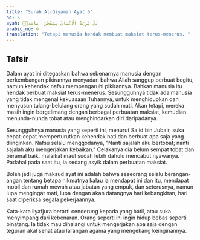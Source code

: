 ```yaml
---
title: "Surah Al-Qiyamah Ayat 5"
no: 5
ayah: بَلْ يُرِيْدُ الْاِنْسَانُ لِيَفْجُرَ اَمَامَهٗۚ
arabic_no: ٥
translation: "Tetapi manusia hendak membuat maksiat terus-menerus. "
---
```


## Tafsir

Dalam ayat ini ditegaskan bahwa sebenarnya manusia dengan perkembangan pikirannya menyadari bahwa Allah sanggup berbuat begitu, namun kehendak nafsu mempengaruhi pikirannya. Bahkan manusia itu hendak berbuat maksiat terus-menerus. Sesungguhnya tidak ada manusia yang tidak mengenal kekuasaan Tuhannya, untuk menghidupkan dan menyusun tulang-belulang orang yang sudah mati. Akan tetapi, mereka masih ingin bergelimang dengan berbagai perbuatan maksiat, kemudian menunda-nunda tobat atau menghindarkan diri daripadanya.

Sesungguhnya manusia yang seperti ini, menurut Sa'id bin Jubair, suka cepat-cepat memperturutkan kehendak hati dan berbuat apa saja yang diinginkan. Nafsu selalu menggodanya, "Nanti sajalah aku bertobat; nanti sajalah aku mengerjakan kebaikan." Celakanya dia belum sempat tobat dan beramal baik, malaikat maut sudah lebih dahulu mencabut nyawanya. Padahal pada saat itu, ia sedang asyik dalam perbuatan maksiat.

Boleh jadi juga maksud ayat ini adalah bahwa seseorang selalu berangan-angan tentang betapa nikmatnya kalau ia mendapat ini dan itu, mendapat mobil dan rumah mewah atau jabatan yang empuk, dan seterusnya, namun lupa mengingat mati, lupa dengan akan datangnya hari kebangkitan, hari saat diperiksa segala pekerjaannya.

Kata-kata liyafjura berarti cenderung kepada yang batil, atau suka menyimpang dari kebenaran. Orang seperti ini ingin hidup bebas seperti binatang. Ia tidak mau dihalangi untuk mengerjakan apa saja dengan teguran akal sehat atau larangan agama yang mengekang keinginannya.